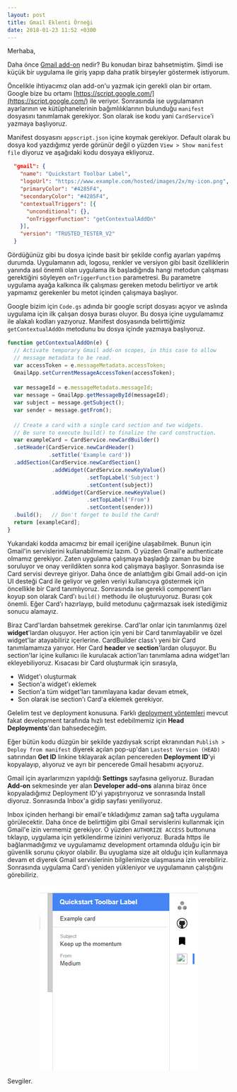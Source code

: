 ```yaml
---
layout: post
title: Gmail Eklenti Örneği
date: 2018-01-23 11:52 +0300
---
```


Merhaba,

Daha önce [Gmail add-on](http://enderahmetyurt.com/2018/01/09/gmail-e-eklenti-yazmak.html) nedir? Bu konudan biraz bahsetmiştim. Şimdi ise küçük bir uygulama ile giriş yapıp daha pratik birşeyler göstermek istiyorum.

Öncelikle ihtiyacımız olan add-on'u yazmak için gerekli olan bir ortam. Google bize bu ortamı [https://script.google.com/](https://script.google.com/) ile veriyor. Sonrasında ise uygulamanın ayarlarının ve kütüphanelerinin bağımlılıklarının bulunduğu ```manifest``` dosyasını tanımlamak gerekiyor. Son olarak ise kodu yani ```CardService```'i yazmaya başlıyoruz.

Manifest dosyasını ```appscript.json``` içine koymak gerekiyor. Default olarak bu dosya kod yazdığımız yerde görünür değil o yüzden ```View > Show manifest file``` diyoruz ve aşağıdaki kodu dosyaya ekliyoruz.

```json
  "gmail": {
    "name": "Quickstart Toolbar Label",
    "logoUrl": "https://www.example.com/hosted/images/2x/my-icon.png",
    "primaryColor": "#4285F4",
    "secondaryColor": "#4285F4",
    "contextualTriggers": [{
      "unconditional": {},
      "onTriggerFunction": "getContextualAddOn"
    }],
    "version": "TRUSTED_TESTER_V2"
  }
```

Gördüğünüz gibi bu dosya içinde basit bir şekilde config ayarları yapılmış durumda. Uygulamanın adı, logosu, renkler ve versiyon gibi basit özelliklerin yanında asıl önemli olan uygulama ilk başladığında hangi metodun çalışması gerektiğini söyleyen ```onTriggerFunction``` parametresi. Bu parametre uygulama ayağa kalkınca ilk çalışması gereken metodu belirtiyor ve artık yapmamız gerekenler bu metot içinden çalışmaya başlıyor.

Google bizim için ```Code.gs``` adında bir google script dosyası açıyor ve aslında uygulama için ilk çalışan dosya burası oluyor. Bu dosya içine uygulamamız ile alakalı kodları yazıyoruz. Manifest dosyasında belirttiğimiz ```getContextualAddOn``` metodunu bu dosya içinde yazmaya başlıyoruz.

```js
function getContextualAddOn(e) {
  // Activate temporary Gmail add-on scopes, in this case to allow
  // message metadata to be read.
  var accessToken = e.messageMetadata.accessToken;
  GmailApp.setCurrentMessageAccessToken(accessToken);
  
  var messageId = e.messageMetadata.messageId;
  var message = GmailApp.getMessageById(messageId);
  var subject = message.getSubject();
  var sender = message.getFrom();
  
  // Create a card with a single card section and two widgets.
  // Be sure to execute build() to finalize the card construction.
  var exampleCard = CardService.newCardBuilder()
  .setHeader(CardService.newCardHeader()
             .setTitle('Example card'))
  .addSection(CardService.newCardSection()
              .addWidget(CardService.newKeyValue()
                         .setTopLabel('Subject')
                         .setContent(subject))
              .addWidget(CardService.newKeyValue()
                         .setTopLabel('From')
                         .setContent(sender)))
  .build();   // Don't forget to build the Card!
  return [exampleCard];
}
```

Yukarıdaki kodda amacımız bir email içeriğine ulaşabilmek. Bunun için Gmail'in servislerini kullanabilmemiz lazım. O yüzden Gmail'e authenticate olmamız gerekiyor. Zaten uygulama çalışmaya başladığı zaman bu bize soruluyor ve onay verildikten sonra kod çalışmaya başlıyor. Sonrasında ise Card servisi devreye giriyor. Daha önce de anlattığım gibi Gmail add-on için UI desteği Card ile geliyor ve gelen veriyi kullanıcıya göstermek için öncellikle bir Card tanımlıyoruz. Sonrasında ise gerekli component'ları koyup son olarak Card'ı ```build()``` methodu ile oluşturuyoruz. Burası çok önemli. Eğer Card'ı hazırlayıp, build metodunu çağırmazsak isek istediğimiz sonucu alamayız.

Biraz Card'lardan bahsetmek gerekirse. Card'lar onlar için tanımlanmış özel **widget**'lardan oluşuyor. Her action için yeni bir Card tanımlayabilir ve özel widget'lar atayabiliriz içerlerine. CardBuilder class'ı yeni bir Card tanımlamamıza yarıyor. Her Card **header** ve **section**'lardan oluşuyor. Bu section'lar içine kullanıcı ile kurulacak action'ları tanımlama adına widget'ları ekleyebiliyoruz. Kısacası bir Card oluşturmak için sırasıyla,

* Widget'ı oluşturmak
* Section'a widget'ı eklemek
* Section'a tüm widget'ları tanımlayana kadar devam etmek,
* Son olarak ise section'ı Card'a eklemek gerekiyor.

Gelelim test ve deployment konusuna. Farklı [deployment yöntemleri](https://developers.google.com/apps-script/concepts/deployments) mevcut fakat development tarafında hızlı test edebilmemiz için **Head Deployments**'dan bahsedeceğim.

Eğer bütün kodu düzgün bir şekilde yazdıysak script ekranından ```Publish > Deploy from manifest``` diyerek açılan pop-up'dan ```Lastest Version (HEAD)``` satırından **Get ID** linkine tıklayarak açılan pencereden **Deployment ID**'yi kopyalayıp, alıyoruz ve ayrı bir pencerede Gmail hesabımı açıyoruz.

Gmail için ayarlarımızın yapıldığı **Settings** sayfasına geliyoruz. Buradan **Add-on** sekmesinde yer alan **Developer add-ons** alanına biraz önce kopyaladığımız Deployment ID'yi yapıştırıyoruz ve sonrasında Install diyoruz. Sonrasında Inbox'a gidip sayfası yeniliyoruz.

Inbox içinden herhangi bir email'e tıkladığımız zaman sağ tafta uygulama görülecektir. Daha önce de belirttiğim gibi Gmail servislerini kullanmak için Gmail'e izin vermemiz gerekiyor. O yüzden ```AUTHORIZE ACCESS``` buttonuna tıklayıp, uygulama için yetkilendirme izinini veriyoruz. Burada https ile bağlanmadığımız ve uygulamamız development ortamında olduğu için bir güvenlik sorunu çıkıyor olabilir. Bu uyuglama size ait olduğu için kullanmaya devam et diyerek Gmail servislerinin bilgilerimize ulaşmasına izin verebiliriz. Sonrasında uygulama Card'ı yeniden yükleniyor ve uygulamanın çalıştığını görebiliriz.

<div style="display: flex; justify-content: center;"><img src="/public/images/gmail-add-on-ss.png"></div>


Sevgiler.